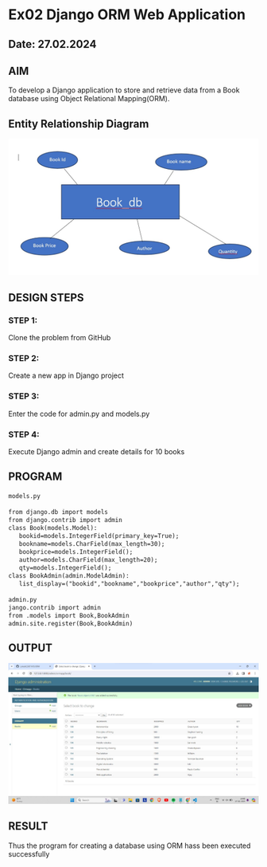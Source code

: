# Ex02 Django ORM Web Application
## Date: 27.02.2024

## AIM
To develop a Django application to store and retrieve data from a Book database using Object Relational Mapping(ORM).

## Entity Relationship Diagram

![Alt text](<WhatsApp Image 2024-02-29 at 13.54.08_fb9576a0.jpg>)

## DESIGN STEPS

### STEP 1:
Clone the problem from GitHub

### STEP 2:
Create a new app in Django project

### STEP 3:
Enter the code for admin.py and models.py

### STEP 4:
Execute Django admin and create details for 10 books

## PROGRAM

```
models.py

from django.db import models
from django.contrib import admin
class Book(models.Model):
   bookid=models.IntegerField(primary_key=True);
   bookname=models.CharField(max_length=30);
   bookprice=models.IntegerField();
   author=models.CharField(max_length=20);
   qty=models.IntegerField();
class BookAdmin(admin.ModelAdmin):
   list_display=("bookid","bookname","bookprice","author","qty");

admin.py
jango.contrib import admin
from .models import Book,BookAdmin
admin.site.register(Book,BookAdmin)

```

## OUTPUT

![alt text](<WhatsApp Image 2024-03-01 at 08.10.35_9238ecef.jpg>)


## RESULT
Thus the program for creating a database using ORM hass been executed successfully
